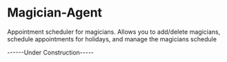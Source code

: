 # Magician-Agent
Appointment scheduler for magicians. Allows you to add/delete magicians, schedule appointments for holidays, and manage the magicians schedule


------Under Construction-----
